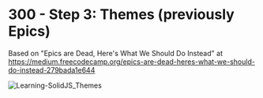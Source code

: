 # 300 - Step 3: Themes (previously Epics)

Based on "Epics are Dead, Here's What We Should Do Instead" at https://medium.freecodecamp.org/epics-are-dead-heres-what-we-should-do-instead-279bada1e644

![Learning-SolidJS_Themes](https://github.com/vanHeemstraSystems/learning-solidjs/assets/1499433/42f852f2-d70b-4193-b136-2965752171d8)
